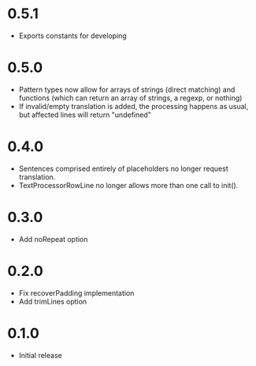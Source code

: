# 0.5.1
- Exports constants for developing

# 0.5.0
- Pattern types now allow for arrays of strings (direct matching) and functions (which can return an array of strings, a regexp, or nothing)
- If invalid/empty translation is added, the processing happens as usual, but affected lines will return "undefined"

# 0.4.0
- Sentences comprised entirely of placeholders no longer request translation.
- TextProcessorRowLine no longer allows more than one call to init().

# 0.3.0
- Add noRepeat option

# 0.2.0
- Fix recoverPadding implementation
- Add trimLines option

# 0.1.0
- Initial release
